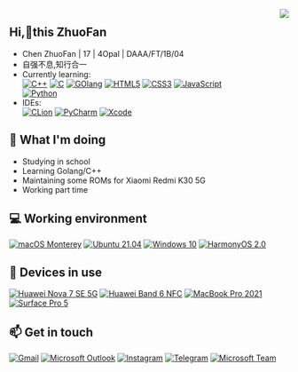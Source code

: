 <img align="right" src="https://github-readme-stats.vercel.app/api/top-langs/?username=zhuofan-16" />

## Hi,👋this ZhuoFan
- Chen ZhuoFan | 17 | 4Opal | DAAA/FT/1B/04
- 自强不息,知行合一
- Currently learning: \
[![C++](https://img.shields.io/badge/C%2B%2B-00599C?style=fflat-square&logo=c%2B%2B&logoColor=white)](http://www.open-std.org/jtc1/sc22/wg21/)
[![C](https://img.shields.io/badge/C-00599C?style=fflat-square&logo=c&logoColor=white)](http://www.open-std.org/jtc1/sc22/wg21/)
[![GOlang](https://img.shields.io/badge/Go-00ADD8?style=fflat-square&logo=go&logoColor=white)](https://golang.org)
[![HTML5](https://img.shields.io/badge/HTML5-E34F26?style=fflat-square&logo=html5&logoColor=white)](https://html.spec.whatwg.org)
[![CSS3](https://img.shields.io/badge/CSS3-1572B6?style=fflat-square&logo=css3&logoColor=white)](https://www.w3.org/Style/CSS/specs.en.html) 
[![JavaScript](https://img.shields.io/badge/JavaScript-F7DF1E?style=fflat-square&logo=javascript&logoColor=black)](https://www.ecma-international.org/publications-and-standards/standards/ecma-262/) \
[![Python](https://img.shields.io/badge/Python-3776AB?style=fflat-square&logo=python&logoColor=white)](https://www.python.org)
- IDEs: \
[![CLion](https://img.shields.io/badge/CLion-black?style=fflat-square&logo=clion&logoColor=white)](https://www.jetbrains.com/clion/) 
[![PyCharm](https://img.shields.io/badge/pycharm-143?style=fflat-square&logo=pycharm&logoColor=black&color=black&labelColor=green)](https://www.jetbrains.com/pycharm/) 
[![Xcode](https://img.shields.io/badge/Xcode-007ACC?style=fflat-square&logo=Xcode&logoColor=white)](https://developer.apple.com/xcode/) 

## 🤔 What I'm doing
- Studying in school
- Learning Golang/C++
- Maintaining some ROMs for Xiaomi Redmi K30 5G
- Working part time

## 💻 Working environment
[![macOS Monterey](https://img.shields.io/badge/macOS%20Monterey-4f4f4f?style=fflat-square&logo=apple&logoColor=ffffff)](https://www.apple.com/macos/monterey-preview/)
[![Ubuntu 21.04](https://img.shields.io/badge/Ubuntu%2021%2e04-dd4814?style=fflat-square&logo=ubuntu&logoColor=ffffff)](https://releases.ubuntu.com/21.04/)
[![Windows 10](https://img.shields.io/badge/Windows%2010-00adef?style=fflat-square&logo=windows&logoColor=ffffff)](https://www.microsoft.com/en-us/windows/windows-10)
[![HarmonyOS 2.0](https://img.shields.io/badge/HarmonyOS%202.0-FF0000?style=fflat-square&logo=huawei&logoColor=white)](https://www.harmonyos.com)


## 📱 Devices in use
[![Huawei Nova 7 SE 5G](https://img.shields.io/badge/Huawei%20Nova%207%20SE%205G-FF0000?style=fflat-square&logo=huawei&logoColor=white)](https://consumer.huawei.com/cn/phones/nova7-se/)
[![Huawei Band 6 NFC](https://img.shields.io/badge/Huawei%20Band%206%20NFC-FF0000?style=ffflat-square&logo=huawei&logoColor=white)](https://consumer.huawei.com/cn/wearables/band6/)
[![MacBook Pro 2021](https://img.shields.io/badge/MacBook%20Pro%202021-a2aaad?style=fflat-square&logo=apple&logoColor=ffffff)](https://www.apple.com/sg/macbook-pro-13/specs/)
[![Surface Pro 5](https://img.shields.io/badge/Surface%20Pro%205-478CBF?style=fflat-square&logo=microsoft&logoColor=white)](https://support.microsoft.com/en-us/surface/surface-pro-5th-gen-features-42d321e4-52d6-dcb1-e014-9ffc76fbca14)

## 📫 Get in touch
[![Gmail](https://img.shields.io/badge/Gmail-D14836?style=fflat-square&logo=gmail&logoColor=white)](mailto:chzuofan@gmail.com)
[![Microsoft Outlook](https://img.shields.io/badge/Microsoft_Outlook-0078D4?style=fflat-square&logo=microsoft-outlook&logoColor=white)](mailto:zhuofan.21@ichat.sp.edu.sg)
[![Instagram](https://img.shields.io/badge/那时雨-E4405F?style=fflat-square&logo=instagram&logoColor=white)](https://instagram.com/zf.xingchen)
[![Telegram](https://img.shields.io/badge/%40Hanci16-0088cc?style=fflat-square&logo=telegram&logoColor=ffffff)](https://t.me/Hanci16)
[![Microsoft Team](https://img.shields.io/badge/Microsoft_Teams-6264A7?style=fflat-square&logo=microsoft-teams&logoColor=white)](https://teams.microsoft.com/l/chat/0/0?users=zhuofan.21@ichat.sp.edu.sg)



